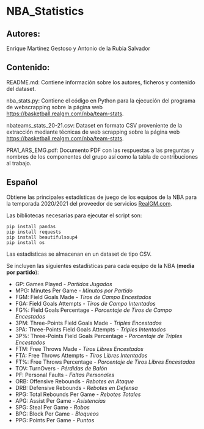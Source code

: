# NBA_Statistics

## Autores:
Enrique Martínez Gestoso y Antonio de la Rubia Salvador

## Contenido:
README.md: Contiene información sobre los autores, ficheros y contenido del dataset.

nba_stats.py: Contiene el código en Python para la ejecución del programa de webscrapping sobre la página web https://basketball.realgm.com/nba/team-stats.

nbateams_stats_20-21.csv: Dataset en formato CSV proveniente de la extracción mediante técnicas de web scrapping sobre la página web https://basketball.realgm.com/nba/team-stats.

PRA1_ARS_EMG.pdf: Documento PDF con las respuestas a las preguntas y nombres de los componentes del grupo así como la tabla de contribuciones al trabajo.

## Español 
Obtiene las principales estadísticas de juego de los equipos de la NBA para la temporada 2020/2021 del proveedor de servicios [RealGM.com](https://basketball.realgm.com/nba/team-stats).

Las bibliotecas necesarias para ejecutar el script son:

```
pip install pandas
pip install requests
pip install beautifulsoup4
pip install os
```

Las estadísticas se almacenan en un dataset de tipo CSV.

Se incluyen las siguientes estadísticas para cada equipo de la NBA (**media por partido**):

- GP: Games Played - *Partidos Jugados*
- MPG: Minutes Per Game - *Minutos por Partido*
- FGM: Field Goals Made - *Tiros de Campo Encestados*
- FGA: Field Goals Attempts - *Tiros de Campo Intentados*
- FG%: Field Goals Percentage - *Porcentaje de Tiros de Campo Encestados*
- 3PM: Three-Points Field Goals Made - *Triples Encestados*
- 3PA: Three-Points Field Goals Attempts - *Triples Intentados*
- 3P%: Three-Points Field Goals Percentage - *Porcentaje de Triples Encestados*
- FTM: Free Throws Made - *Tiros Libres Encestados*
- FTA: Free Throws Attempts - *Tiros Libres Intentados*
- FT%: Free Throws Percentage - *Porcentaje de Tiros Libres Encestados*
- TOV: TurnOvers - *Pérdidas de Balón*
- PF: Personal Faults - *Faltas Personales*
- ORB: Offensive Rebounds - *Rebotes en Ataque*
- DRB: Defensive Rebounds - *Rebotes en Defensa*
- RPG: Total Rebounds Per Game - *Rebotes Totales*
- APG: Assist Per Game - *Asistencias*
- SPG: Steal Per Game - *Robos*
- BPG: Block Per Game - *Bloqueos*
- PPG: Points Per Game - *Puntos*
